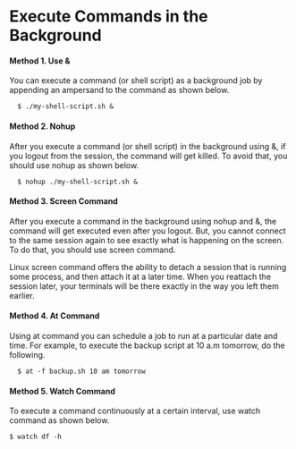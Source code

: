 # Execute Commands in the Background

#### Method 1. Use &
You can execute a command (or shell script) as a background job by appending an ampersand to the command as shown below.
```  
  $ ./my-shell-script.sh &
```

#### Method 2. Nohup
After you execute a command (or shell script) in the background using &, if you logout from the session, the command will get killed. To avoid that, you should use nohup as shown below.
```
  $ nohup ./my-shell-script.sh &
```

#### Method 3. Screen Command
After you execute a command in the background using nohup and &, the command will get executed even after you logout. But, you cannot connect to the same session again to see exactly what is happening on the screen. To do that, you should use screen command.

Linux screen command offers the ability to detach a session that is running some process, and then attach it at a later time. When you reattach the session later, your terminals will be there exactly in the way you left them earlier.

#### Method 4. At Command
Using at command you can schedule a job to run at a particular date and time. For example, to execute the backup script at 10 a.m tomorrow, do the following.
```
  $ at -f backup.sh 10 am tomorrow
```

#### Method 5. Watch Command
To execute a command continuously at a certain interval, use watch command as shown below.
```
$ watch df -h
```